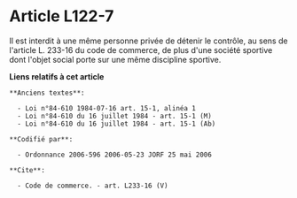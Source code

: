 # Article L122-7

Il est interdit à une même personne privée de détenir le contrôle, au sens de l'article L. 233-16 du code de commerce, de
plus d'une société sportive dont l'objet social porte sur une même discipline sportive.

**Liens relatifs à cet article**

	**Anciens textes**:

	  - Loi n°84-610 1984-07-16 art. 15-1, alinéa 1
	  - Loi n°84-610 du 16 juillet 1984 - art. 15-1 (M)
	  - Loi n°84-610 du 16 juillet 1984 - art. 15-1 (Ab)

	**Codifié par**:

	  - Ordonnance 2006-596 2006-05-23 JORF 25 mai 2006

	**Cite**:

	  - Code de commerce. - art. L233-16 (V)
